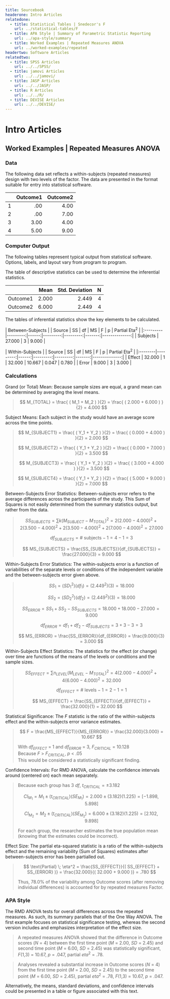 ```yaml
---
title: Sourcebook
headerone: Intro Articles
relatedone:
  - title: Statistical Tables | Snedecor's F
    url: ../statistical-tables/F
  - title: APA Style | Summary of Parametric Statistic Reporting
    url: ../apa-style/summary
  - title: Worked Examples | Repeated Measures ANOVA
    url: ../worked-examples/repeated
headertwo: Software Articles
relatedtwo:
  - title: SPSS Articles
    url: ../../SPSS/
  - title: jamovi Articles
    url: ../../jamovi/
  - title: JASP Articles
    url: ../../JASP/
  - title: R Articles
    url: ../../R/
  - title: DEVISE Articles
    url: ../../DEVISE/
---
```


# Intro Articles

## Worked Examples | Repeated Measures ANOVA

### Data

The following data set reflects a within-subjects (repeated measures) design with two levels of the factor. The data are presented in the format suitable for entry into statistical software.

|     | Outcome1 | Outcome2 |
|-----|---------:|---------:|
| 1   | .00      | 4.00     |
| 2   | .00      | 7.00     |
| 3   | 3.00     | 4.00     |
| 4   | 5.00     | 9.00     |

### Computer Output

The following tables represent typical output from statistical software. Options, labels, and layout vary from program to program.

The table of descriptive statistics can be used to determine the inferential statistics.

|          | Mean  | Std. Deviation | N   |
|:---------|------:|---------------:|----:|
| Outcome1 | 2.000 | 2.449          | 4   |
| Outcome2 | 6.000 | 2.449          | 4   |

The tables of inferential statistics show the key elements to be calculated.

| Between-Subjects |
| Source   | SS       |	df	  | MS       | F        |  p     | Partial Eta<sup>2</sup> | 
|:---------|---------:|------:|---------:|---------:|-------:|--------------:|
| Subjects |   27.000 |     3 |    9.000 | 


| Within-Subjects |
| Source  | SS       |	df	 | MS       | F        |  p     | Partial Eta<sup>2</sup> | 
|:--------|---------:|------:|---------:|---------:|-------:|--------------:|
| Effect  |	  32.000 |     1 |   32.000 |   10.667 |  0.047 |         0.780 |
| Error   |    9.000 |     3 |    3.000 |

### Calculations

Grand (or Total) Mean: Because sample sizes are equal, a grand mean can be determined by averaging the level means.

> $$ M_{TOTAL} = \frac{ ( M_1 + M_2 ) }{2} = \frac{ ( 2.000 + 6.000 ) }{2} = 4.000 $$

Subject Means: Each subject in the study would have an average score across the time points.

> $$ M_{SUBJECT1} = \frac{ ( Y_1 + Y_2 ) }{2} = \frac{ ( 0.000 + 4.000 ) }{2} = 2.000 $$
>
> $$ M_{SUBJECT2} = \frac{ ( Y_1 + Y_2 ) }{2} = \frac{ ( 0.000 + 7.000 ) }{2} = 3.500 $$
>
> $$ M_{SUBJECT3} = \frac{ ( Y_1 + Y_2 ) }{2} = \frac{ ( 3.000 + 4.000 ) }{2} = 3.500 $$
>
> $$ M_{SUBJECT4} = \frac{ ( Y_1 + Y_2 ) }{2} = \frac{ ( 5.000 + 9.000 ) }{2} = 7.000 $$

Between-Subjects Error Statistics: Between-subjects error refers to the average differences across the participants of the study. This Sum of Squares is not easily determined from the summary statistics output, but rather from the data.

> $$ SS_{SUBJECTS} = \sum k (M_{SUBJECT} - M_{TOTAL})^2 = 2 ( 2.000 - 4.000 )^2 + 2 ( 3.500 - 4.000 )^2 + 2 ( 3.500 - 4.000 )^2 + 2 ( 7.000 - 4.000 )^2 = 27.000  $$
>
> $$ df_{SUBJECTS} = \text{# subjects} − 1 = 4 − 1 = 3 $$
>
> $$ MS_{SUBJECTS} = \frac{SS_{SUBJECTS}}{df_{SUBJECTS}} = \frac{27.000}{3} = 9.000 $$

Within-Subjects Error Statistics: The within-subjects error is a function of variabilities of the separate levels or conditions of the independent variable and the between-subjects error given above.

> $$ SS_1 = ( SD_1^2 ) ( df_1 ) = ( 2.449^2 ) ( 3 ) = 18.000 $$
>
> $$ SS_2 = ( SD_2^2 ) ( df_2 ) = ( 2.449^2 ) ( 3 ) = 18.000 $$
>
> $$ SS_{ERROR} = SS_1 + SS_2 - SS_{SUBJECTS} = 18.000 + 18.000 - 27.000 = 9.000 $$
>
> $$ df_{ERROR} = df_1 + df_2 - df_{SUBJECTS} = 3 + 3 - 3 = 3 $$
>
> $$ MS_{ERROR} = \frac{SS_{ERROR}}{df_{ERROR}} = \frac{9.000}{3} = 3.000 $$

Within-Subjects Effect Statistics: The statistics for the effect (or change) over time are functions of the means of the levels or conditions and the sample sizes.

> $$ SS_{EFFECT} = \sum n_{LEVEL} (M_{LEVEL} - M_{TOTAL})^2 = 4 ( 2.000 - 4.000 )^2 + 4 ( 6.000 - 4.000 )^2 = 32.000  $$
>
> $$ df_{EFFECT} = \text{# levels} − 1 = 2 − 1 = 1 $$
>
> $$ MS_{EFFECT} = \frac{SS_{EFFECT}}{df_{EFFECT}} = \frac{32.000}{1} = 32.000 $$

Statistical Significance: The *F* statistic is the ratio of the within-subjects effect and the within-subjects error variance estimates. 

> $$ F = \frac{MS_{EFFECT}}{MS_{ERROR}} = \frac{32.000}{3.000} = 10.667 $$
>
> With *df<sub>EFFECT</sub>* = 1 and *df<sub>ERROR</sub>* = 3, *F<sub>CRITICAL</sub>* = 10.128  
> Because *F* > *F<sub>CRITICAL</sub>*, *p* < .05  
> This would be considered a statistically significant finding.

Confidence Intervals: For RMD ANOVA, calculate the confidence intervals around (centered on) each mean separately.

> Because each group has 3 *df*, *t<sub>CRITICAL</sub>* = ±3.182
>
> $$ CI_{M_1} = M_1 \pm (t_{CRITICAL}) (SE_{M_1}) = 2.000 \pm (3.182) (1.225) = [ −1.898, 5.898 ] $$
>
> $$ CI_{M_2} = M_2 \pm (t_{CRITICAL}) (SE_{M_2}) = 6.000 \pm (3.182) (1.225) = [ 2.102, 9.898 ] $$
>
> For each group, the researcher estimates the true population mean (knowing that the estimates could be incorrect).

Effect Size: The partial eta-squared statistic is a ratio of the within-subjects effect and the remaining variability (Sum of Squares) estimates after between-subjects error has been partialled out.

> $$ \text{Partial} \; \eta^2 = \frac{SS_{EFFECT}}{( SS_{EFFECT} + SS_{ERROR} )} = \frac{32.000}{( 32.000 + 9.000 )} = .780 $$
>
> Thus, 78.0% of the variability among Outcome scores (after removing individual differences) is accounted for by repeated measures Factor.

### APA Style

The RMD ANOVA tests for overall differences across the repeated measures. As such, its summary parallels that of the One Way ANOVA. The first example focuses on statistical significance testing, whereas the second version includes and emphasizes interpretation of the effect size. 

> A repeated measures ANOVA showed that the difference in Outcome scores (*N* = 4) between the first time point (*M* = 2.00, *SD* = 2.45) and second time point (*M* = 6.00, *SD* = 2.45) was statistically significant, *F*(1,3) = 10.67, *p* = .047, partial *eta*<sup>2</sup> = .78.

> Analyses revealed a substantial increase in Outcome scores (*N* = 4) from the first time point (*M* = 2.00, *SD* = 2.45) to the second time point (*M* = 6.00, *SD* = 2.45), partial *eta*<sup>2</sup> = .78, *F*(1,3) = 10.67, *p* = .047.

Alternatively, the means, standard deviations, and confidence intervals could be presented in a table or figure associated with this text.
